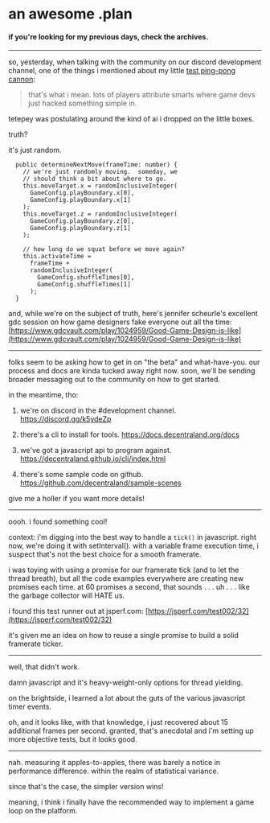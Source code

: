 # an awesome .plan

#### if you're looking for my previous days, check the archives.

---

so, yesterday, when talking with the community on our discord development channel, one of the things i mentioned about my little [test ping-pong cannon](https://youtu.be/x_D9XmFi8GY):

> that's what i mean.  lots of players attribute smarts where game devs just hacked something simple in.

tetepey was postulating around the kind of ai i dropped on the little boxes.

truth?

it's just random.

```
  public determineNextMove(frameTime: number) {
    // we're just randomly moving.  someday, we
    // should think a bit about where to go.
    this.moveTarget.x = randomInclusiveInteger(
      GameConfig.playBoundary.x[0],
      GameConfig.playBoundary.x[1]
    );
    this.moveTarget.z = randomInclusiveInteger(
      GameConfig.playBoundary.z[0],
      GameConfig.playBoundary.z[1]
    );

    // how long do we squat before we move again?
    this.activateTime =
      frameTime +
      randomInclusiveInteger(
        GameConfig.shuffleTimes[0],
        GameConfig.shuffleTimes[1]
      );
  }
```

and, while we're on the subject of truth, here's jennifer scheurle's excellent gdc session on how game designers fake everyone out all the time:  
[https://www.gdcvault.com/play/1024959/Good-Game-Design-is-like](https://www.gdcvault.com/play/1024959/Good-Game-Design-is-like)

---

folks seem to be asking how to get in on "the beta" and what-have-you.  our process and docs are kinda tucked away right now.  soon, we'll be sending broader messaging out to the community on how to get started.

in the meantime, tho:

1) we're on discord in the #development channel. https://discord.gg/k5ydeZp

2) there's a cli to install for tools.
https://docs.decentraland.org/docs

3) we've got a javascript api to program against.
https://decentraland.github.io/cli/index.html

4) there's some sample code on github.
https://github.com/decentraland/sample-scenes

give me a holler if you want more details!

---

oooh.  i found something cool!

context:  i'm digging into the best way to handle a `tick()` in javascript.  right now, we're doing it with setInterval().  with a variable frame execution time, i suspect that's not the best choice for a smooth framerate.

i was toying with using a promise for our framerate tick (and to let the thread breath), but all the code examples everywhere are creating new promises each time.  at 60 promises a second, that sounds . . . uh . . . like the garbage collector will HATE us.

i found this test runner out at jsperf.com:  [https://jsperf.com/test002/32](https://jsperf.com/test002/32)

it's given me an idea on how to reuse a single promise to build a solid framerate ticker.

---

well, that didn't work.

damn javascript and it's heavy-weight-only options for thread yielding.

on the brightside, i learned a lot about the guts of the various javascript timer events.

oh, and it looks like, with that knowledge, i just recovered about 15 additional frames per second.  granted, that's anecdotal and i'm setting up more objective tests, but it looks good.

---

nah.  measuring it apples-to-apples, there was barely a notice in performance difference.  within the realm of statistical variance.

since that's the case, the simpler version wins!

meaning, i think i finally have the recommended way to implement a game loop on the platform.

